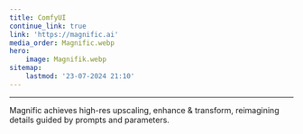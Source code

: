 ```yaml
---
title: ComfyUI
continue_link: true
link: 'https://magnific.ai'
media_order: Magnific.webp
hero:
    image: Magnifik.webp
sitemap:
    lastmod: '23-07-2024 21:10'
---
```


---
Magnific achieves  high-res upscaling, enhance & transform, reimagining details guided by prompts and parameters.